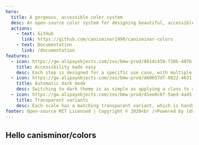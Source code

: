 ```yaml
---
hero:
  title: A gorgeous, accessible color system
  desc: An open-source color system for designing beautiful, accessible websites and apps.
  actions:
    - text: GitHub
      link: https://github.com/canisminor1990/canisminor-colors
    - text: Documentation
      link: /documentation
features:
  - icon: https://gw.alipayobjects.com/zos/bmw-prod/881dc458-f20b-407b-947a-95104b5ec82b/k79dm8ih_w144_h144.png
    title: Accessibility made easy
    desc: Each step is designed for a specific use case, with multiple combinations guaranteed to pass WCAG contrast ratio.
  - icon: https://gw.alipayobjects.com/zos/bmw-prod/d60657df-0822-4631-9d7c-e7a869c2f21c/k79dmz3q_w126_h126.png
    title: Automatic dark mode
    desc: Switching to dark theme is as simple as applying a class to a container. Dark mode Just Works.
  - icon: https://gw.alipayobjects.com/zos/bmw-prod/d1ee0c6f-5aed-4a45-a507-339a4bfe076c/k7bjsocq_w144_h144.png
    title: Transparent variants
    desc: Each scale has a matching transparent variant, which is handy for UI components that need to blend into colored backgrounds.
footer: Open-source MIT Licensed | Copyright © 2020<br />Powered by [dumi](https://d.umijs.org)
---
```


## Hello canisminor/colors
